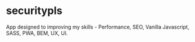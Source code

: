 # securitypls
App designed to improving my skills - Performance, SEO, Vanilla Javascript, SASS, PWA, BEM, UX, UI.
